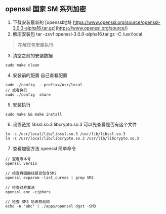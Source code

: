 ## openssl 国家 SM 系列加密

1. 下载安装最新的 [openssl地址  https://www.openssl.org/source/openssl-3.0.0-alpha16.tar.gz](https://www.openssl.org/source/)
2. 解压安装包 tar -zxvf openssl-3.0.0-alpha16.tar.gz -C /usr/local

> 在解压包里面执行

3. 清空之前的安装数据

```shell
sudo make clean
```  

4. 安装前的配置 自己查看配置

```shell
sudo ./config  --prefix=/usr/local
// 或者执行 
sudo ./config  share
```   

5. 安装执行

```shell
sudo make && make install
```  

6. 设置链接 libssl.so.3 libcrypto.so.3 可以先查看是否有这个文件

```shell
ln -s /usr/local/lib/libssl.so.3 /usr/lib/libssl.so.3
ln -s /usr/local/lib/libcrypto.so.3 /usr/lib/libcrypto.so.3
```  

7. 查看加密方法 openssl 简单命令

```shell
// 查看版本号
openssl versio

// 检查椭圆曲线是否包含SM2
openssl ecparam -list_curves | grep SM2

// 检查对称算法
openssl enc -ciphers

// 检查 SM3 哈希校验和
echo -n "abc" | ./apps/openssl dgst -SM3

```  
